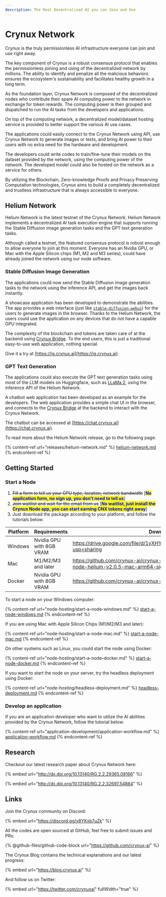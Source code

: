 ```yaml
---
description: The Real Decentralized AI you can Join and Use
---
```


# Crynux Network

Crynux is the truly permissionless AI infrastructure everyone can join and use right away.

The key component of Crynux is a robust consensus protocol that enables the permissionless joining and using of the decentralized network by millions. The ability to identify and penalize all the malicious behaviors ensures the ecosystem's sustainability and facilitates healthy growth in a long term.

As the foundation layer, Crynux Network is composed of the decentralized nodes who contribute their spare AI computing power to the network in exchange for token rewards. The computing power is then grouped and dispatched to run the AI tasks from the developers and applications.

On top of the computing network, a decentralized model/dataset hosting service is provided to better support the various AI use cases.

The applications could easily connect to the Crynux Network using API, use Crynux Network to generate images or texts, and bring AI power to their users with no extra need for the hardware and development.

The developers could write codes to train/fine-tune their models on the dataset provided by the network, using the computing power of the network. The developed model could also be hosted on the network as a service for others.

By utilizing the Blockchain, Zero-knowledge Proofs and Privacy Preserving Computation technologies, Crynux aims to build a completely decentralized and trustless infrastructure that is always accessible to everyone.

## Helium Network

Helium Network is the latest testnet of the Crynux Network. Helium Network implements a decentralized AI task execution engine that supports running the Stable Diffusion image generation tasks and the GPT text generation tasks.

Although called a testnet, the featured consensus protocol is robust enough to allow everyone to join at this moment. Everyone has an Nvidia GPU, or Mac with the Apple Silicon chips (M1, M2 and M3 series), could have already joined the network using our node software.

### Stable Diffusion Image Generation

The applications could now send the Stable Diffusion image generation tasks to the network using the inference API, and get the images back instantly.

A showcase application has been developed to demonstrate the abilities. The app provides a web interface (just like [`stable-diffusion-webui`](https://github.com/AUTOMATIC1111/stable-diffusion-webui)) for the users to generate images in the browser. Thanks to the Helium Network, the users could use the application on any devices that do not have a capable GPU integrated.

The complexity of the blockchain and tokens are taken care of at the backend using [Crynux Bridge](https://github.com/crynux-ai/crynux-bridge). To the end users, this is just a traditional easy-to-use web application, nothing special.

Give it a try at [https://ig.crynux.ai](https://ig.crynux.ai)

### GPT Text Generation

The applications could also execute the GPT text generation tasks using most of the LLM models on Huggingface, such as [LLaMa 2](https://huggingface.co/meta-llama/Llama-2-7b-chat-hf), using the inference API of the Helium Network.

A chatbot web application has been developed as an example for the developers. The web application provides a simple chat UI in the browser, and connects to the [Crynux Bridge](https://github.com/crynux-ai/crynux-bridge) at the backend to interact with the Crynux Network.

The chatbot can be accessed at [https://chat.crynux.ai](https://chat.crynux.ai)

To read more about the Helium Network release, go to the following page:

{% content-ref url="releases/helium-network.md" %}
[helium-network.md](releases/helium-network.md)
{% endcontent-ref %}

## Getting Started

### Start a Node

1. ~~Fill a form to tell us your GPU type, location, network bandwidth~~ \[<mark style="color:blue;">**No application form, no sign up, you don’t need to tell us**</mark>]
2. ~~Join waitlist and wait for the email from us~~ \[<mark style="color:blue;">**No waitlist, just install the Crynux Node app, you can start earning CNX tokens right away**</mark>]
3. Just download the package according to your platform, and follow the tutorials below:

<table><thead><tr><th width="131">Platform</th><th width="261">Requirements</th><th data-type="content-ref">Download Link</th></tr></thead><tbody><tr><td>Windows</td><td>Nvidia GPU with 8GB VRAM</td><td><a href="https://drive.google.com/file/d/1yXHY2RjEXaP5EhF3D3QjseCqEAXBEEP6/view?usp=sharing">https://drive.google.com/file/d/1yXHY2RjEXaP5EhF3D3QjseCqEAXBEEP6/view?usp=sharing</a></td></tr><tr><td>Mac</td><td>M1/M2/M3 and later</td><td><a href="https://github.com/crynux-ai/crynux-node/releases/download/v2.0.5/crynux-node-helium-v2.0.5-mac-arm64-signed.dmg">https://github.com/crynux-ai/crynux-node/releases/download/v2.0.5/crynux-node-helium-v2.0.5-mac-arm64-signed.dmg</a></td></tr><tr><td>Docker</td><td>Nvidia GPU with 8GB VRAM</td><td><a href="https://github.com/crynux-ai/crynux-node/pkgs/container/crynux-node">https://github.com/crynux-ai/crynux-node/pkgs/container/crynux-node</a></td></tr></tbody></table>

To start a node on your Windows computer:

{% content-ref url="node-hosting/start-a-node-windows.md" %}
[start-a-node-windows.md](node-hosting/start-a-node-windows.md)
{% endcontent-ref %}

If you are using Mac with Apple Silicon Chips (M1/M2/M3 and later):

{% content-ref url="node-hosting/start-a-node-mac.md" %}
[start-a-node-mac.md](node-hosting/start-a-node-mac.md)
{% endcontent-ref %}

On other systems such as Linux, you could start the node using Docker:

{% content-ref url="node-hosting/start-a-node-docker.md" %}
[start-a-node-docker.md](node-hosting/start-a-node-docker.md)
{% endcontent-ref %}

If you want to start the node on your server, try the headless deployment using Docker:

{% content-ref url="node-hosting/headless-deployment.md" %}
[headless-deployment.md](node-hosting/headless-deployment.md)
{% endcontent-ref %}

### Develop an application

If you are an application developer who want to utilize the AI abilities provided by the Crynux Network, follow the tutorial below:

{% content-ref url="application-development/application-workflow.md" %}
[application-workflow.md](application-development/application-workflow.md)
{% endcontent-ref %}

## Research

Checkout our latest research paper about Crynux Network here:

{% embed url="http://dx.doi.org/10.13140/RG.2.2.29365.08166" %}

{% embed url="http://dx.doi.org/10.13140/RG.2.2.32697.54884" %}

## Links

Join the Crynux community on Discord:

{% embed url="https://discord.gg/y8YKxb7uZk" %}

All the codes are open sourced at GitHub, feel free to submit issues and PRs:

{% @github-files/github-code-block url="https://github.com/crynux-ai" %}

The Crynux Blog contains the technical explanations and our latest progress:

{% embed url="https://blog.crynux.ai" %}

And follow us on Twitter:

{% embed url="https://twitter.com/crynuxai" fullWidth="true" %}
